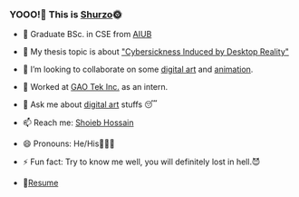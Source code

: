 ### YOOO!🤘 This is [Shurzo](https://www.facebook.com/shoaibhossain207/)🌞

- 🔭 Graduate BSc. in CSE from [AIUB](https://www.aiub.edu/)
- 🌱 My thesis topic is about ["Cybersickness Induced by Desktop Reality"](https://drive.google.com/file/d/1pWtv3Ry3x7Qy9sVQvS--GMuHyCcOMTdv/view?usp=sharing)
- 👯 I’m looking to collaborate on some [digital art](https://www.google.com/search?q=digital+art&sxsrf=ALeKk038fivupdnAy4NgvIEnrySWrfO3fg:1617388964732&source=lnms&tbm=isch&sa=X&ved=2ahUKEwiGkdO1m-DvAhXoxDgGHURdD9IQ_AUoAXoECAIQAw&biw=1920&bih=937) and [animation](https://en.wikipedia.org/wiki/Animation#:~:text=Animation%20is%20a%20method%20in,%2Dgenerated%20imagery%20(CGI).).
- 🤔 Worked at [GAO Tek Inc.](https://gaotek.com/) as an intern.
- 💬 Ask me about [digital art](https://www.google.com/search?q=digital+art&sxsrf=ALeKk038fivupdnAy4NgvIEnrySWrfO3fg:1617388964732&source=lnms&tbm=isch&sa=X&ved=2ahUKEwiGkdO1m-DvAhXoxDgGHURdD9IQ_AUoAXoECAIQAw&biw=1920&bih=937) stuffs 😴

- 📫 Reach me: [Shoieb Hossain](www.linkedin.com/in/zoro-op)
- 😄 Pronouns: He/His👨🏻‍🎓
- ⚡ Fun fact: Try to know me well, you will definitely lost in hell.😈
- 📝[Resume](https://drive.google.com/file/d/1QWfCbg3QM7SO2Tv1duYyZG5fUAgfJzEm/view?usp=sharing)
